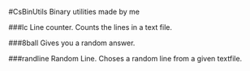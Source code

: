 #CsBinUtils
Binary utilities made by me

###lc
Line counter.
Counts the lines in a text file.

###8ball
Gives you a random answer.

###randline
Random Line.
Choses a random line from a given textfile.
